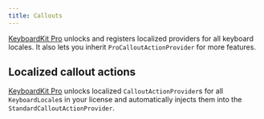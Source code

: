 ```yaml
---
title: Callouts
---
```


[KeyboardKit Pro][Pro] unlocks and registers localized providers for all keyboard locales. It also lets you inherit `ProCalloutActionProvider` for more features.


## Localized callout actions

[KeyboardKit Pro][Pro] unlocks localized ``CalloutActionProvider``s for all ``KeyboardLocale``s in your license and automatically injects them into the ``StandardCalloutActionProvider``.


[Pro]: /pro
